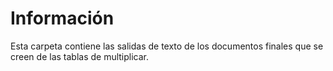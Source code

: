 # Información
Esta carpeta contiene las salidas de texto 
de los documentos finales que se creen de las tablas
de multiplicar.